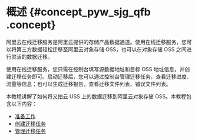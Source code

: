 # 概述 {#concept_pyw_sjg_qfb .concept}

阿里云在线迁移服务是阿里云提供的存储产品数据通道。使用在线迁移服务，您可以将第三方数据轻松迁移至阿里云对象存储 OSS，也可以在对象存储 OSS 之间进行灵活的数据迁移。

使用在线迁移服务，您只需在控制台填写源数据地址和目标 OSS 地址信息，并创建迁移任务即可。启动迁移后，您可以通过控制台管理迁移任务，查看迁移进度、流量等信息；也可以生成迁移报告，查看迁移文件列表、错误文件列表。

本教程讲解了如何将又拍云 USS 上的数据迁移到阿里云对象存储 OSS。本教程包含以下内容：

-   [准备工作](cn.zh-CN/又拍云迁移教程/准备工作.md#)
-   [创建迁移任务](cn.zh-CN/又拍云迁移教程/创建迁移任务.md#)
-   [管理迁移任务](cn.zh-CN/又拍云迁移教程/管理迁移任务.md#)

